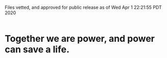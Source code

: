 Files vetted, and approved for public release as of Wed Apr  1 22:21:55 PDT 2020<br><br><h1>Together we are power, and power can save a life.</h1>
